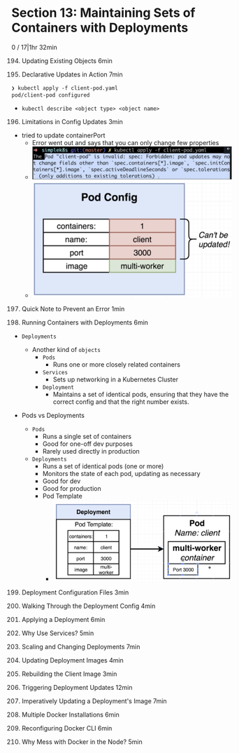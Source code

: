 # Section 13: Maintaining Sets of Containers with Deployments
0 / 17|1hr 32min

194. Updating Existing Objects
6min

195. Declarative Updates in Action
7min

```
❯ kubectl apply -f client-pod.yaml
pod/client-pod configured
```
- `kubectl describe <object type> <object name>`



196. Limitations in Config Updates
3min

- tried to update containerPort
  - Error went out and says that you can only change few properties
  - ![](Limitations%20in%20config%20updates.png)
  - ![](Limitations%20of%20Pods%20config.png)
197. Quick Note to Prevent an Error
1min

198. Running Containers with Deployments
6min

- `Deployments`
  - Another kind of `objects`
    - `Pods`
      - Runs one or more closely related containers
    - `Services`
      - Sets up networking in a Kubernetes Cluster
    - `Deployment`
      - Maintains a set of identical pods, ensuring that they have the correct config and that the right number exists. 

- Pods vs Deployments
  - `Pods`
    - Runs a single set of containers
    - Good for one-off dev purposes
    - Rarely used directly in production
  - `Deployments`
    - Runs a set of identical pods (one or more)
    - Monitors the state of each pod, updating as necessary
    - Good for dev
    - Good for production
    - Pod Template
      - ![](Pod%20Template.png)
  

199. Deployment Configuration Files
3min

200. Walking Through the Deployment Config
4min

201. Applying a Deployment
6min

202. Why Use Services?
5min

203. Scaling and Changing Deployments
7min

204. Updating Deployment Images
4min

205. Rebuilding the Client Image
3min

206. Triggering Deployment Updates
12min

207. Imperatively Updating a Deployment's Image
7min

208. Multiple Docker Installations
6min

209. Reconfiguring Docker CLI
6min

210. Why Mess with Docker in the Node?
5min